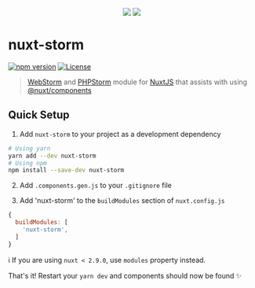 <p align="center">
  <img src="https://github.com/fumeapp/nuxt-storm/blob/master/nuxt-phpstorm.png?raw=true" />
  <img src="https://github.com/fumeapp/nuxt-storm/blob/master/nuxt-webstorm.png?raw=true" />
</p>

# nuxt-storm

[![npm version][npm-version-src]][npm-version-href]
[![License][license-src]][license-href]
<!-- [![npm downloads][npm-downloads-src]][npm-downloads-href] -->

>[WebStorm](https://jetbrains.com/webstorm/) and [PHPStorm](https://jetbrains.com/phpstorm/) module for [NuxtJS](https://nuxtjs.org) that assists with using [@nuxt/components](https://github.com/nuxt/components) 


## Quick Setup

1. Add `nuxt-storm` to your project as a development dependency

```bash
# Using yarn
yarn add --dev nuxt-storm
# Using npm
npm install --save-dev nuxt-storm
```

2. Add `.components.gen.js` to your `.gitignore` file
   
3. Add 'nuxt-storm' to the `buildModules` section of `nuxt.config.js`

```js
{
  buildModules: [
    'nuxt-storm',
  ]
}
```

ℹ️ If you are using `nuxt < 2.9.0`, use `modules` property instead.

That's it! Restart your `yarn dev` and components should now be found ✨

<!-- Badges -->
[npm-version-src]: https://img.shields.io/npm/v/nuxt-storm/latest.svg
[npm-version-href]: https://npmjs.com/package/nuxt-storm

[npm-downloads-src]: https://img.shields.io/npm/dt/nuxt-storm.svg
[npm-downloads-href]: https://npmjs.com/package/nuxt-storm

[license-src]: https://img.shields.io/npm/l/nuxt-storm.svg
[license-href]: https://npmjs.com/package/nuxt-storm
